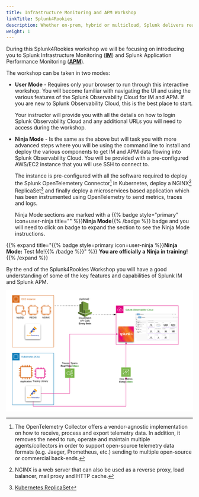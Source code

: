 ```yaml
---
title: Infrastructure Monitoring and APM Workshop
linkTitle: Splunk4Rookies
description: Whether on-prem, hybrid or multicloud, Splunk delivers real-time monitoring and troubleshooting to help you maximize infrastructure performance with complete visibility.
weight: 1
---
```


During this Splunk4Rookies workshop we will be focusing on introducing you to Splunk Infrastructure Monitoring ([**IM**](https://www.splunk.com/en_us/products/infrastructure-monitoring.html)) and Splunk Application Performance Monitoring ([**APM**](https://www.splunk.com/en_us/products/apm-application-performance-monitoring.html)).

The workshop can be taken in two modes:

- **User Mode** - Requires only your browser to run through this interactive workshop. You will become familiar with navigating the UI and using the various features of the Splunk Observability Cloud for IM and APM. If you are new to Splunk Observability Cloud, this is the best place to start.

    Your instructor will provide you with all the details on how to login Splunk Observability Cloud and any additional URLs you will need to access during the workshop.
- **Ninja Mode** - Is the same as the above but will task you with more advanced steps where you will be using the command line to install and deploy the various components to get IM and APM data flowing into Splunk Observability Cloud. You will be provided with a pre-configured AWS/EC2 instance that you will use SSH to connect to.

    The instance is pre-configured with all the software required to deploy the Splunk OpenTelemetery Connector[^1] in Kubernetes, deploy a NGINX[^2] ReplicaSet[^3] and finally deploy a microservices based application which has been instrumented using OpenTelemetry to send metrics, traces and logs.

    Ninja Mode sections are marked with a {{% badge style="primary" icon=user-ninja title="" %}}**Ninja Mode**{{% /badge %}} badge and you will need to click on badge to expand the section to see the Ninja Mode instructions.

{{% expand title="{{% badge style=primary icon=user-ninja %}}**Ninja Mode:** Test Me!{{% /badge %}}" %}}
**You are officially a Ninja in training!**
{{% /expand %}}

By the end of the Splunk4Rookies Workshop you will have a good understanding of some of the key features and capabilities of Splunk IM and Splunk APM.

![Splunk Architecture](imt/images/architecture.png)

[^1]: The OpenTelemetry Collector offers a vendor-agnostic implementation on how to receive, process and export telemetry data. In addition, it removes the need to run, operate and maintain multiple agents/collectors in order to support open-source telemetry data formats (e.g. Jaeger, Prometheus, etc.) sending to multiple open-source or commercial back-ends.
[^2]: NGINX is a web server that can also be used as a reverse proxy, load balancer, mail proxy and HTTP cache.
[^3]: [Kubernetes ReplicaSet](https://kubernetes.io/docs/concepts/workloads/controllers/replicaset/)
